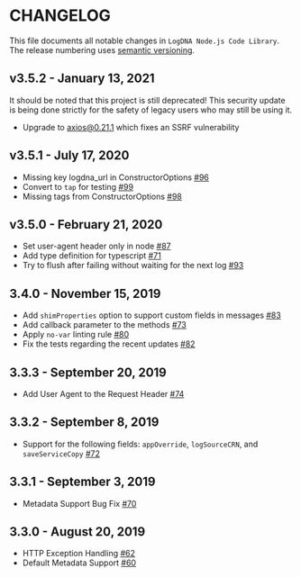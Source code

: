 # CHANGELOG

This file documents all notable changes in `LogDNA Node.js Code Library`. The release numbering uses [semantic versioning](http://semver.org).

## v3.5.2 - January 13, 2021
It should be noted that this project is still deprecated! This security update is being
done strictly for the safety of legacy users who may still be using it.

- Upgrade to axios@0.21.1 which fixes an SSRF vulnerability

## v3.5.1 - July 17, 2020
- Missing key logdna_url in ConstructorOptions [#96](https://github.com/logdna/nodejs/pull/96)
- Convert to `tap` for testing [#99](https://github.com/logdna/nodejs/pull/99)
- Missing tags from ConstructorOptions [#98](https://github.com/logdna/nodejs/pull/98)

## v3.5.0 - February 21, 2020
- Set user-agent header only in node [#87](https://github.com/logdna/nodejs/pull/87)
- Add type definition for typescript [#71](https://github.com/logdna/nodejs/pull/71)
- Try to flush after failing without waiting for the next log [#93](https://github.com/logdna/nodejs/pull/93)

## 3.4.0 - November 15, 2019
- Add `shimProperties` option to support custom fields in messages [#83](https://github.com/logdna/nodejs/pull/83)
- Add callback parameter to the methods [#73](https://github.com/logdna/nodejs/pull/73)
- Apply `no-var` linting rule [#80](https://github.com/logdna/nodejs/pull/80)
- Fix the tests regarding the recent updates [#82](https://github.com/logdna/nodejs/pull/82)

## 3.3.3 - September 20, 2019
- Add User Agent to the Request Header [#74](https://github.com/logdna/nodejs/pull/74)

## 3.3.2 - September 8, 2019
- Support for the following fields: `appOverride`, `logSourceCRN`, and `saveServiceCopy` [#72](https://github.com/logdna/nodejs/pull/72)

## 3.3.1 - September 3, 2019
- Metadata Support Bug Fix [#70](https://github.com/logdna/nodejs/pull/70)

## 3.3.0 - August 20, 2019
- HTTP Exception Handling [#62](https://github.com/logdna/nodejs/pull/62)
- Default Metadata Support [#60](https://github.com/logdna/nodejs/pull/60)

[3.5.2]: https://github.com/logdna/nodejs/compare/v3.5.1...v3.5.2
[3.5.1]: https://github.com/logdna/nodejs/compare/v3.5.0...v3.5.1
[3.5.0]: https://github.com/logdna/nodejs/compare/3.4.0...v3.5.0
[3.4.0]: https://github.com/logdna/nodejs/compare/3.3.3...3.4.0
[3.3.3]: https://github.com/logdna/nodejs/compare/3.3.2...3.3.3
[3.3.2]: https://github.com/logdna/nodejs/compare/3.3.1...3.3.2
[3.3.1]: https://github.com/logdna/nodejs/compare/3.3.0...3.3.1
[3.3.0]: https://github.com/logdna/nodejs/releases/tag/3.3.0
